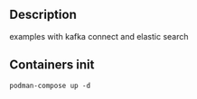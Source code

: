 ## Description
examples with kafka connect and elastic search

## Containers init
```
podman-compose up -d
```